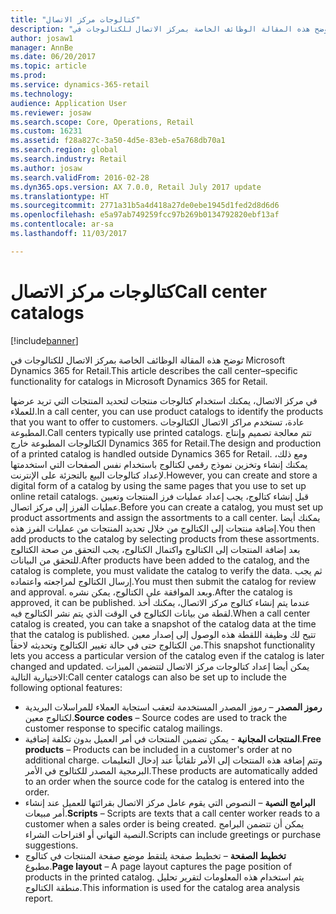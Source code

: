 ```yaml
---
title: "كتالوجات مركز الاتصال"
description: "توضح هذه المقالة الوظائف الخاصة بمركز الاتصال للكتالوجات في Microsoft Dynamics 365 for Retail."
author: josaw1
manager: AnnBe
ms.date: 06/20/2017
ms.topic: article
ms.prod: 
ms.service: dynamics-365-retail
ms.technology: 
audience: Application User
ms.reviewer: josaw
ms.search.scope: Core, Operations, Retail
ms.custom: 16231
ms.assetid: f28a827c-3a50-4d5e-83eb-e5a768db70a1
ms.search.region: global
ms.search.industry: Retail
ms.author: josaw
ms.search.validFrom: 2016-02-28
ms.dyn365.ops.version: AX 7.0.0, Retail July 2017 update
ms.translationtype: HT
ms.sourcegitcommit: 2771a31b5a4d418a27de0ebe1945d1fed2d8d6d6
ms.openlocfilehash: e5a97ab749259fcc97b269b0134792820ebf13af
ms.contentlocale: ar-sa
ms.lasthandoff: 11/03/2017

---
```


# <a name="call-center-catalogs"></a><span data-ttu-id="95c9c-103">كتالوجات مركز الاتصال</span><span class="sxs-lookup"><span data-stu-id="95c9c-103">Call center catalogs</span></span>

[!include[banner](includes/banner.md)]


<span data-ttu-id="95c9c-104">توضح هذه المقالة الوظائف الخاصة بمركز الاتصال للكتالوجات في Microsoft Dynamics 365 for Retail.</span><span class="sxs-lookup"><span data-stu-id="95c9c-104">This article describes the call center–specific functionality for catalogs in Microsoft Dynamics 365 for Retail.</span></span>

<span data-ttu-id="95c9c-105">في مركز الاتصال، يمكنك استخدام كتالوجات منتجات لتحديد المنتجات التي تريد عرضها للعملاء.</span><span class="sxs-lookup"><span data-stu-id="95c9c-105">In a call center, you can use product catalogs to identify the products that you want to offer to customers.</span></span> <span data-ttu-id="95c9c-106">عادة، تستخدم مراكز الاتصال الكتالوجات المطبوعة.</span><span class="sxs-lookup"><span data-stu-id="95c9c-106">Call centers typically use printed catalogs.</span></span> <span data-ttu-id="95c9c-107">تتم معالجة تصميم وإنتاج الكتالوجات المطبوعة خارج Dynamics 365 for Retail.</span><span class="sxs-lookup"><span data-stu-id="95c9c-107">The design and production of a printed catalog is handled outside Dynamics 365 for Retail.</span></span> <span data-ttu-id="95c9c-108">ومع ذلك، يمكنك إنشاء وتخزين نموذج رقمي لكتالوج باستخدام نفس الصفحات التي استخدمتها لإعداد كتالوجات البيع بالتجزئة على الإنترنت.</span><span class="sxs-lookup"><span data-stu-id="95c9c-108">However, you can create and store a digital form of a catalog by using the same pages that you use to set up online retail catalogs.</span></span> <span data-ttu-id="95c9c-109">قبل إنشاء كتالوج، يجب إعداد عمليات فرز المنتجات وتعيين عمليات الفرز إلى مركز اتصال.</span><span class="sxs-lookup"><span data-stu-id="95c9c-109">Before you can create a catalog, you must set up product assortments and assign the assortments to a call center.</span></span> <span data-ttu-id="95c9c-110">يمكنك أيضا إضافة منتجات إلى الكتالوج من خلال تحديد المنتجات من عمليات الفرز هذه.</span><span class="sxs-lookup"><span data-stu-id="95c9c-110">You then add products to the catalog by selecting products from these assortments.</span></span> <span data-ttu-id="95c9c-111">بعد إضافة المنتجات إلى الكتالوج واكتمال الكتالوج، يجب التحقق من صحة الكتالوج للتحقق من البيانات.</span><span class="sxs-lookup"><span data-stu-id="95c9c-111">After products have been added to the catalog, and the catalog is complete, you must validate the catalog to verify the data.</span></span> <span data-ttu-id="95c9c-112">ثم يجب إرسال الكتالوج لمراجعته واعتماده.</span><span class="sxs-lookup"><span data-stu-id="95c9c-112">You must then submit the catalog for review and approval.</span></span> <span data-ttu-id="95c9c-113">وبعد الموافقة على الكتالوج، يمكن نشره.</span><span class="sxs-lookup"><span data-stu-id="95c9c-113">After the catalog is approved, it can be published.</span></span> <span data-ttu-id="95c9c-114">عندما يتم إنشاء كتالوج مركز الاتصال، يمكنك أخذ لقطة من بيانات الكتالوج في الوقت الذي يتم نشر الكتالوج فيه.</span><span class="sxs-lookup"><span data-stu-id="95c9c-114">When a call center catalog is created, you can take a snapshot of the catalog data at the time that the catalog is published.</span></span> <span data-ttu-id="95c9c-115">تتيح لك وظيفة اللقطة هذه الوصول إلى إصدار معين من الكتالوج حتى في حالة تغيير الكتالوج وتحديثه لاحقاً.</span><span class="sxs-lookup"><span data-stu-id="95c9c-115">This snapshot functionality lets you access a particular version of the catalog even if the catalog is later changed and updated.</span></span> <span data-ttu-id="95c9c-116">يمكن أيضا إعداد كتالوجات مركز الاتصال لتتضمن الميزات الاختيارية التالية:</span><span class="sxs-lookup"><span data-stu-id="95c9c-116">Call center catalogs can also be set up to include the following optional features:</span></span>

-   <span data-ttu-id="95c9c-117">**رموز المصدر** – رموز المصدر المستخدمة لتعقب استجابة العملاء للمراسلات البريدية لكتالوج معين.</span><span class="sxs-lookup"><span data-stu-id="95c9c-117">**Source codes** – Source codes are used to track the customer response to specific catalog mailings.</span></span>
-   <span data-ttu-id="95c9c-118">**المنتجات المجانية** - يمكن تضمين المنتجات في أمر العميل بدون تكلفة إضافية.</span><span class="sxs-lookup"><span data-stu-id="95c9c-118">**Free products** – Products can be included in a customer's order at no additional charge.</span></span> <span data-ttu-id="95c9c-119">وتتم إضافة هذه المنتجات إلى الأمر تلقائياً عند إدخال التعليمات البرمجية المصدر للكتالوج في الأمر.</span><span class="sxs-lookup"><span data-stu-id="95c9c-119">These products are automatically added to an order when the source code for the catalog is entered into the order.</span></span>
-   <span data-ttu-id="95c9c-120">**البرامج النصية** – النصوص التي يقوم عامل مركز الاتصال بقرائتها للعميل عند إنشاء أمر مبيعات.</span><span class="sxs-lookup"><span data-stu-id="95c9c-120">**Scripts** – Scripts are texts that a call center worker reads to a customer when a sales order is being created.</span></span> <span data-ttu-id="95c9c-121">يمكن أن تتضمن البرامج النصية التهاني أو اقتراحات الشراء.</span><span class="sxs-lookup"><span data-stu-id="95c9c-121">Scripts can include greetings or purchase suggestions.</span></span>
-   <span data-ttu-id="95c9c-122">**تخطيط الصفحة** – تخطيط صفحة يلتقط موضع صفحة المنتجات في كتالوج مطبوع.</span><span class="sxs-lookup"><span data-stu-id="95c9c-122">**Page layout** – A page layout captures the page position of products in the printed catalog.</span></span> <span data-ttu-id="95c9c-123">يتم استخدام هذه المعلومات لتقرير تحليل منطقة الكتالوج.</span><span class="sxs-lookup"><span data-stu-id="95c9c-123">This information is used for the catalog area analysis report.</span></span>





